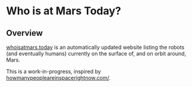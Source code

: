 # Who is at Mars Today?

## Overview
[whoisatmars.today](https://whoisatmars.today) is an automatically updated website listing the robots (and eventually humans) currently on the surface of, and on orbit around, Mars.

This is a work-in-progress, inspired by [howmanypeopleareinspacerightnow.com/](https://www.howmanypeopleareinspacerightnow.com/).
